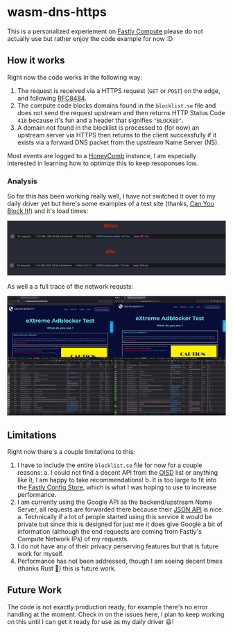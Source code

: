 # wasm-dns-https

This is a personalized experiement on [Fastly Compute](https://www.fastly.com/products/compute) please do not actually use but rather enjoy the code example for now :D 

## How it works 

Right now the code works in the following way:

1. The request is received via a HTTPS request (`GET` or `POST`) on the edge, and following [RFC8484](https://datatracker.ietf.org/doc/html/rfc8484).
2. The compute code blocks domains found in the `blocklist.se` file and does not send the request upstream and then returns HTTP Status Code `418` because it's fun and a header that signifies `"BLOCKED"`. 
3. A domain not found in the blocklist is processed to (for now) an upstream server via HTTPS then returns to the client successfully if it exists via a forward DNS packet from the upstream Name Server (NS).

Most events are logged to a [HoneyComb](https://honeycomb.io) instance, I am especially interested in learning how to optimize this to keep resoponses low. 

### Analysis 

So far this has been working really well, I have not switched it over to my daily driver yet but here's some examples of a test site (thanks, [Can You Block It](https://canyoublockit.com)!) and it's load times: 

![](./docs/load_analysis.png)

As well a a full trace of the network requsts: 

![](./docs/example_trace.png)

## Limitations

Right now there's a couple limitations to this: 

1. I have to include the entire `blocklist.se` file for now for a couple reasons:
    a. I could not find a decent API from the [OISD](https://oisd.nl) list or anything like it, I am happy to take recommendations!
    b. It is too large to fit into the [Fastly Config Store](https://www.fastly.com/blog/introducing-config-store-storing-and-updating-configuration-data-at-the-edge), which is what I was hoping to use to increase performance.
2. I am currently using the Google API as the backend/upstream Name Server, all requests are forwarded there because their [JSON API](https://developers.google.com/speed/public-dns/docs/doh/json) is nice. 
    a. Technically if a lot of people started using this service it would be private but since this is designed for just me it does give Google a bit of information (although the end requests are coming from Fastly's Compute Network IPs) of my requests. 
3. I do not have any of their privacy perserving features but that is future work for myself. 
4. Performance has not been addressed, though I am seeing decent times (thanks Rust 🦀) this is future work. 

## Future Work 

The code is not exactly production ready, for example there's no error handling at the moment. Check in on the issues here, I plan to keep working on this until I can get it ready for use as my daily driver 😃!
